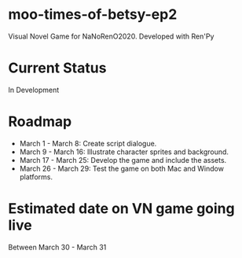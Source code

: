 # moo-times-of-betsy-ep2

 Visual Novel Game for NaNoRenO2020. Developed with Ren'Py

# Current Status
In Development

# Roadmap

- March 1 - March 8: Create script dialogue.
- March 9 - March 16: Illustrate character sprites and background.
- March 17 - March 25: Develop the game and include the assets.
- March 26 - March 29: Test the game on both Mac and Window platforms.

# Estimated date on VN game going live

Between March 30 - March 31
